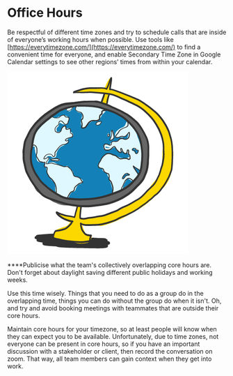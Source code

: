 # Office Hours

Be respectful of different time zones and try to schedule calls that are inside of everyone’s working hours when possible. Use tools like [https://everytimezone.com/](https://everytimezone.com/) to find a convenient time for everyone, and enable Secondary Time Zone in Google Calendar settings to see other regions’ times from within your calendar.

![](.gitbook/assets/globe-01.png)

**‌**Publicise what the team's collectively overlapping core hours are. Don't forget about daylight saving different public holidays and working weeks.  

Use this time wisely. Things that you need to do as a group do in the overlapping time, things you can do without the group do when it isn't. Oh, and try and avoid booking meetings with teammates that are outside their core hours.  

Maintain core hours for your timezone, so at least people will know when they can expect you to be available. Unfortunately, due to time zones, not everyone can be present in core hours, so if you have an important discussion with a stakeholder or client, then record the conversation on zoom. That way, all team members can gain context when they get into work.  
  


